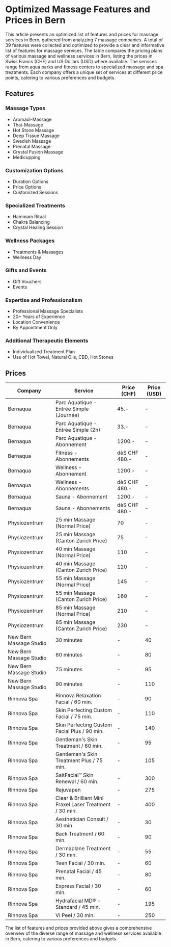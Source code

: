 # Optimized Massage Features and Prices in Bern

This article presents an optimized list of features and prices for massage services in Bern, gathered from analyzing 7 massage companies. A total of 39 features were collected and optimized to provide a clear and informative list of features for massage services. The table compares the pricing plans of various massage and wellness services in Bern, listing the prices in Swiss Francs (CHF) and US Dollars (USD) where available. The services range from aqua parks and fitness centers to specialized massage and spa treatments. Each company offers a unique set of services at different price points, catering to various preferences and budgets.

## Features

### Massage Types
- Aromaöl-Massage
- Thai-Massage
- Hot Stone Massage
- Deep Tissue Massage
- Swedish Massage
- Prenatal Massage
- Crystal Fusion Massage
- Medicupping

### Customization Options
- Duration Options
- Price Options
- Customized Sessions

### Specialized Treatments
- Hammam Ritual
- Chakra Balancing
- Crystal Healing Session

### Wellness Packages
- Treatments & Massages
- Wellness Day

### Gifts and Events
- Gift Vouchers
- Events

### Expertise and Professionalism
- Professional Massage Specialists
- 20+ Years of Experience
- Location Convenience
- By Appointment Only

### Additional Therapeutic Elements
- Individualized Treatment Plan
- Use of Hot Towel, Natural Oils, CBD, Hot Stones

## Prices

| Company                | Service                                                   | Price (CHF) | Price (USD) |
|------------------------|-----------------------------------------------------------|-------------|-------------|
| Bernaqua               | Parc Aquatique - Entrée Simple (Journée)                  | 45.-        | -           |
| Bernaqua               | Parc Aquatique - Entrée Simple (2h)                       | 33.-        | -           |
| Bernaqua               | Parc Aquatique - Abonnement                               | 1200.-      | -           |
| Bernaqua               | Fitness - Abonnements                                     | dèS CHF 480.-| -           |
| Bernaqua               | Wellness - Abonnement                                     | 1200.-      | -           |
| Bernaqua               | Wellness - Abonnements                                    | dèS CHF 480.-| -           |
| Bernaqua               | Sauna - Abonnement                                        | 1200.-      | -           |
| Bernaqua               | Sauna - Abonnements                                       | dèS CHF 480.-| -           |
| Physiozentrum          | 25 min Massage (Normal Price)                             | 70          | -           |
| Physiozentrum          | 25 min Massage (Canton Zurich Price)                      | 75          | -           |
| Physiozentrum          | 40 min Massage (Normal Price)                             | 110         | -           |
| Physiozentrum          | 40 min Massage (Canton Zurich Price)                      | 120         | -           |
| Physiozentrum          | 55 min Massage (Normal Price)                             | 145         | -           |
| Physiozentrum          | 55 min Massage (Canton Zurich Price)                      | 160         | -           |
| Physiozentrum          | 85 min Massage (Normal Price)                             | 210         | -           |
| Physiozentrum          | 85 min Massage (Canton Zurich Price)                      | 230         | -           |
| New Bern Massage Studio| 30 minutes                                                | -           | 40          |
| New Bern Massage Studio| 60 minutes                                                | -           | 80          |
| New Bern Massage Studio| 75 minutes                                                | -           | 95          |
| New Bern Massage Studio| 90 minutes                                                | -           | 110         |
| Rinnova Spa            | Rinnova Relaxation Facial / 60 min.                        | -           | 90          |
| Rinnova Spa            | Skin Perfecting Custom Facial / 75 min.                   | -           | 110         |
| Rinnova Spa            | Skin Perfecting Custom Facial Plus / 90 min.              | -           | 140         |
| Rinnova Spa            | Gentleman's Skin Treatment / 60 min.                      | -           | 95          |
| Rinnova Spa            | Gentleman's Skin Treatment Plus / 75 min.                 | -           | 105         |
| Rinnova Spa            | SaltFacial™ Skin Renewal / 60 min.                        | -           | 300         |
| Rinnova Spa            | Rejuvapen                                                | -           | 275         |
| Rinnova Spa            | Clear & Brilliant Mini Fraxel Laser Treatment / 30 min.  | -           | 400         |
| Rinnova Spa            | Aesthetician Consult / 30 min.                            | -           | 30          |
| Rinnova Spa            | Back Treatment / 60 min.                                  | -           | 90          |
| Rinnova Spa            | Dermaplane Treatment / 30 min.                            | -           | 55          |
| Rinnova Spa            | Teen Facial / 30 min.                                     | -           | 60          |
| Rinnova Spa            | Prenatal Facial / 45 min.                                 | -           | 80          |
| Rinnova Spa            | Express Facial / 30 min.                                  | -           | 60          |
| Rinnova Spa            | Hydrafacial MD® - Standard / 45 min.                      | -           | 195         |
| Rinnova Spa            | Vi Peel / 30 min.                                         | -           | 250         |

The list of features and prices provided above gives a comprehensive overview of the diverse range of massage and wellness services available in Bern, catering to various preferences and budgets.